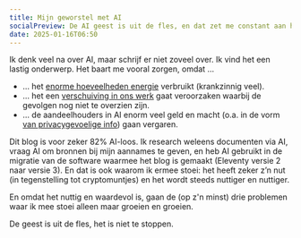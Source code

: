 ```yaml
---
title: Mijn geworstel met AI
socialPreview: De AI geest is uit de fles, en dat zet me constant aan het denken.
date: 2025-01-16T06:50
---
```


Ik denk veel na over AI, maar schrijf er niet zoveel over. Ik vind het een lastig onderwerp. Het baart me vooral zorgen, omdat …

- … het [enorme hoeveelheden energie](https://www.technologyreview.com/2019/06/06/239031/training-a-single-ai-model-can-emit-as-much-carbon-as-five-cars-in-their-lifetimes/) verbruikt (krankzinnig veel).
- … het een [verschuiving in ons werk](https://www.nexford.edu/insights/how-will-ai-affect-jobs) gaat veroorzaken waarbij de gevolgen nog niet te overzien zijn.
- … de aandeelhouders in AI enorm veel geld en macht (o.a. in de vorm [van privacygevoelige info](https://www.fastcompany.com/90871955/how-generative-ai-is-changing-surveillance-capitalism)) gaan vergaren.

Dit blog is voor zeker 82% AI-loos. Ik research weleens documenten via AI, vraag AI om bronnen bij mijn aannames te geven, en heb AI gebruikt in de migratie van de software waarmee het blog is gemaakt (Eleventy versie 2 naar versie 3). En dat is ook waarom ik ermee stoei: het heeft zeker z’n nut (in tegenstelling tot cryptomuntjes) en het wordt steeds nuttiger en nuttiger. 

En omdat het nuttig en waardevol is, gaan de (op z'n minst) drie problemen waar ik mee stoei alleen maar groeien en groeien.

De geest is uit de fles, het is niet te stoppen. 